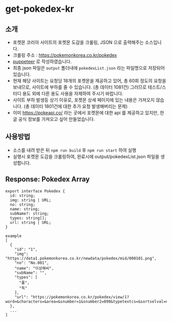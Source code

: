 # get-pokedex-kr
## 소개
- 포켓몬 코리아 사이트의 포켓몬 도감을 크롤링, JSON 으로 출력해주는 소스입니다.
- 크롤링 주소 : https://pokemonkorea.co.kr/pokedex
- [puppeteer](https://github.com/puppeteer/puppeteer) 로 작성하였습니다.
- 최종  json 파일은 `output` 폴더내에 `pokedexList.json` 라는 파일명으로 저장되어 있습니다.
- 현재 해당 사이트는 요청당 18개의 포켓몬을 제공하고 있어, 총 60회 정도의 요청을 보내므로, 사이트에 부하를 줄 수 있습니다. (총 데이터 1081건) 그러므로 테스트/스터디 용도 외에 다른 용도 사용을 자제하여 주시기 바랍니다.
- 사이트 부하 발생등 상기 이유로, 포켓몬 상세 페이지에 있는 내용은 가져오지 않습니다. (총 데이터 1801건에 대한 추가 요청 발생해버리는 문제)
- 이미 https://pokeapi.co/ 라는 곳에서 포켓몬에 대한 api 를 제공하고 있지만, 한글 공식 정보를 가져오고 싶어 만들었습니다.
## 사용방법
- 소스를 내려 받은 뒤 `npm run build` 후 `npm run start` 하여 실행
- 실행시 포켓몬 도감을 크롤링하여, 완료시에 output/pokedexList.json 파일을 생성합니다.

## Response: Pokedex Array
```
export interface Pokedex {
  id: string;
  img: string | URL;
  no: string;
  name: string;
  subName?: string;
  types: string[];
  url: string | URL;
}
```
```
example
[
  {
    "id": "1",
    "img": "https://data1.pokemonkorea.co.kr/newdata/pokedex/mid/000101.png",
    "no": "No.001",
    "name": "이상해씨",
    "subName": "",
    "types": [
      "풀",
      "독"
    ],
    "url": "https://pokemonkorea.co.kr/pokedex/view/1?word=&characters=&area=&snumber=1&snumber2=898&typetextcs=&sortselval=number%20asc,number_count%20asc"
  },
  ...
]
```